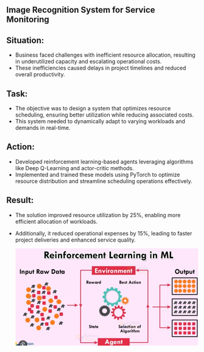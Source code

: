 ## Image Recognition System for Service Monitoring

## Situation:

- Business faced challenges with inefficient resource allocation, resulting in underutilized capacity and escalating operational costs.
- These inefficiencies caused delays in project timelines and reduced overall productivity.

## Task:

- The objective was to design a system that optimizes resource scheduling, ensuring better utilization while reducing associated costs.  
- This system needed to dynamically adapt to varying workloads and demands in real-time.



## Action:

- Developed reinforcement learning-based agents leveraging algorithms like Deep Q-Learning and actor-critic methods. 
-   Implemented and trained these models using PyTorch to optimize resource distribution and streamline scheduling operations effectively.

## Result:
-  The solution improved resource utilization by 25%, enabling more efficient allocation of workloads. 
- Additionally, it reduced operational expenses by 15%, leading to faster project deliveries and enhanced service quality.

  ![image alt](https://github.com/ashishsinha2005/LLM_Models/blob/main/165.Reinforcement_Learning/proj_37.jpg)
